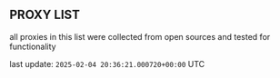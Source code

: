 ## PROXY LIST

all proxies in this list were collected from open sources and tested for functionality

last update: `2025-02-04 20:36:21.000720+00:00` UTC